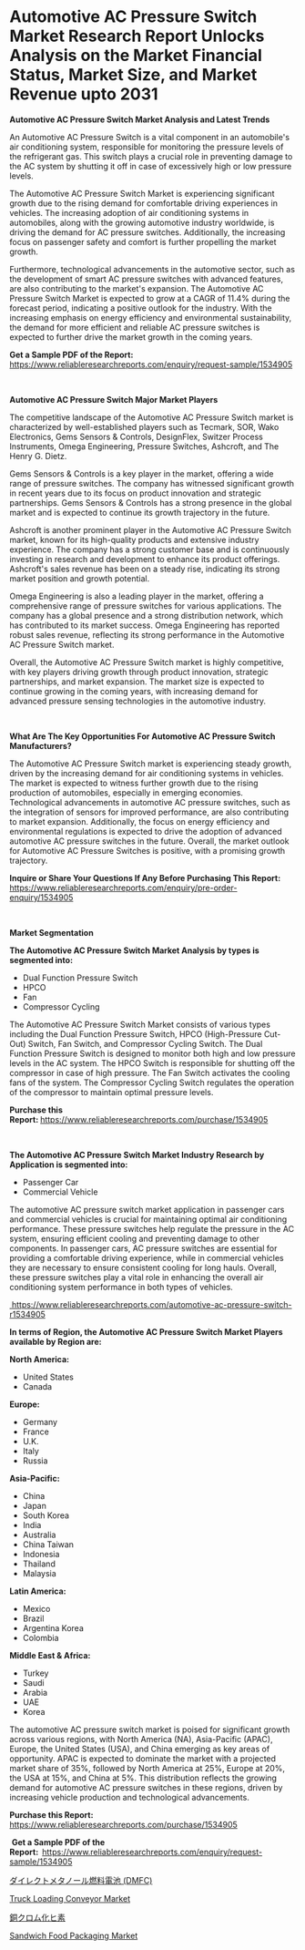 <p><h1>Automotive AC Pressure Switch Market Research Report Unlocks Analysis on the Market Financial Status, Market Size, and Market Revenue upto 2031</h1></p><p><strong>Automotive AC Pressure Switch Market Analysis and Latest Trends</strong></p>
<p><p>An Automotive AC Pressure Switch is a vital component in an automobile's air conditioning system, responsible for monitoring the pressure levels of the refrigerant gas. This switch plays a crucial role in preventing damage to the AC system by shutting it off in case of excessively high or low pressure levels.</p><p>The Automotive AC Pressure Switch Market is experiencing significant growth due to the rising demand for comfortable driving experiences in vehicles. The increasing adoption of air conditioning systems in automobiles, along with the growing automotive industry worldwide, is driving the demand for AC pressure switches. Additionally, the increasing focus on passenger safety and comfort is further propelling the market growth.</p><p>Furthermore, technological advancements in the automotive sector, such as the development of smart AC pressure switches with advanced features, are also contributing to the market's expansion. The Automotive AC Pressure Switch Market is expected to grow at a CAGR of 11.4% during the forecast period, indicating a positive outlook for the industry. With the increasing emphasis on energy efficiency and environmental sustainability, the demand for more efficient and reliable AC pressure switches is expected to further drive the market growth in the coming years.</p></p>
<p><strong>Get a Sample PDF of the Report:&nbsp;</strong> <a href="https://www.reliableresearchreports.com/enquiry/request-sample/1534905">https://www.reliableresearchreports.com/enquiry/request-sample/1534905</a></p>
<p>&nbsp;</p>
<p><strong>Automotive AC Pressure Switch Major Market Players</strong></p>
<p><p>The competitive landscape of the Automotive AC Pressure Switch market is characterized by well-established players such as Tecmark, SOR, Wako Electronics, Gems Sensors & Controls, DesignFlex, Switzer Process Instruments, Omega Engineering, Pressure Switches, Ashcroft, and The Henry G. Dietz.</p><p>Gems Sensors & Controls is a key player in the market, offering a wide range of pressure switches. The company has witnessed significant growth in recent years due to its focus on product innovation and strategic partnerships. Gems Sensors & Controls has a strong presence in the global market and is expected to continue its growth trajectory in the future.</p><p>Ashcroft is another prominent player in the Automotive AC Pressure Switch market, known for its high-quality products and extensive industry experience. The company has a strong customer base and is continuously investing in research and development to enhance its product offerings. Ashcroft's sales revenue has been on a steady rise, indicating its strong market position and growth potential.</p><p>Omega Engineering is also a leading player in the market, offering a comprehensive range of pressure switches for various applications. The company has a global presence and a strong distribution network, which has contributed to its market success. Omega Engineering has reported robust sales revenue, reflecting its strong performance in the Automotive AC Pressure Switch market.</p><p>Overall, the Automotive AC Pressure Switch market is highly competitive, with key players driving growth through product innovation, strategic partnerships, and market expansion. The market size is expected to continue growing in the coming years, with increasing demand for advanced pressure sensing technologies in the automotive industry.</p></p>
<p>&nbsp;</p>
<p><strong>What Are The Key Opportunities For Automotive AC Pressure Switch Manufacturers?</strong></p>
<p><p>The Automotive AC Pressure Switch market is experiencing steady growth, driven by the increasing demand for air conditioning systems in vehicles. The market is expected to witness further growth due to the rising production of automobiles, especially in emerging economies. Technological advancements in automotive AC pressure switches, such as the integration of sensors for improved performance, are also contributing to market expansion. Additionally, the focus on energy efficiency and environmental regulations is expected to drive the adoption of advanced automotive AC pressure switches in the future. Overall, the market outlook for Automotive AC Pressure Switches is positive, with a promising growth trajectory.</p></p>
<p><strong>Inquire or Share Your Questions If Any Before Purchasing This Report:</strong> <a href="https://www.reliableresearchreports.com/enquiry/pre-order-enquiry/1534905">https://www.reliableresearchreports.com/enquiry/pre-order-enquiry/1534905</a></p>
<p>&nbsp;</p>
<p><strong>Market Segmentation</strong></p>
<p><strong>The Automotive AC Pressure Switch Market Analysis by types is segmented into:</strong></p>
<p><ul><li>Dual Function Pressure Switch</li><li>HPCO</li><li>Fan</li><li>Compressor Cycling</li></ul></p>
<p><p>The Automotive AC Pressure Switch Market consists of various types including the Dual Function Pressure Switch, HPCO (High-Pressure Cut-Out) Switch, Fan Switch, and Compressor Cycling Switch. The Dual Function Pressure Switch is designed to monitor both high and low pressure levels in the AC system. The HPCO Switch is responsible for shutting off the compressor in case of high pressure. The Fan Switch activates the cooling fans of the system. The Compressor Cycling Switch regulates the operation of the compressor to maintain optimal pressure levels.</p></p>
<p><strong>Purchase this Report:&nbsp;</strong><a href="https://www.reliableresearchreports.com/purchase/1534905">https://www.reliableresearchreports.com/purchase/1534905</a></p>
<p>&nbsp;</p>
<p><strong>The Automotive AC Pressure Switch Market Industry Research by Application is segmented into:</strong></p>
<p><ul><li>Passenger Car</li><li>Commercial Vehicle</li></ul></p>
<p><p>The automotive AC pressure switch market application in passenger cars and commercial vehicles is crucial for maintaining optimal air conditioning performance. These pressure switches help regulate the pressure in the AC system, ensuring efficient cooling and preventing damage to other components. In passenger cars, AC pressure switches are essential for providing a comfortable driving experience, while in commercial vehicles they are necessary to ensure consistent cooling for long hauls. Overall, these pressure switches play a vital role in enhancing the overall air conditioning system performance in both types of vehicles.</p></p>
<p><a href="https://www.reliableresearchreports.com/automotive-ac-pressure-switch-r1534905">&nbsp;https://www.reliableresearchreports.com/automotive-ac-pressure-switch-r1534905</a></p>
<p><strong>In terms of Region, the Automotive AC Pressure Switch Market Players available by Region are:</strong></p>
<p>
    <p> <strong> North America: </strong>
        <ul>
            <li>United States</li>
            <li>Canada</li>
        </ul>
        </p> 
    <p> <strong> Europe: </strong>
        <ul>
            <li>Germany</li>
            <li>France</li>
            <li>U.K.</li>
            <li>Italy</li>
            <li>Russia</li>
        </ul>
        </p> 
    <p> <strong> Asia-Pacific: </strong>
        <ul>
            <li>China</li>
            <li>Japan</li>
            <li>South Korea</li>
            <li>India</li>
            <li>Australia</li>
            <li>China Taiwan</li>
            <li>Indonesia</li>
            <li>Thailand</li>
            <li>Malaysia</li>
        </ul>
        </p> 
    <p> <strong> Latin America: </strong>
        <ul>
            <li>Mexico</li>
            <li>Brazil</li>
            <li>Argentina Korea</li>
            <li>Colombia</li>
        </ul>
        </p> 
    <p> <strong> Middle East & Africa: </strong>
        <ul>
            <li>Turkey</li>
            <li>Saudi</li>
            <li>Arabia</li>
            <li>UAE</li>
            <li>Korea</li>
        </ul>
    </p>
    </p>
<p><p>The automotive AC pressure switch market is poised for significant growth across various regions, with North America (NA), Asia-Pacific (APAC), Europe, the United States (USA), and China emerging as key areas of opportunity. APAC is expected to dominate the market with a projected market share of 35%, followed by North America at 25%, Europe at 20%, the USA at 15%, and China at 5%. This distribution reflects the growing demand for automotive AC pressure switches in these regions, driven by increasing vehicle production and technological advancements.</p></p>
<p><strong>Purchase this Report: </strong><a href="https://www.reliableresearchreports.com/purchase/1534905">https://www.reliableresearchreports.com/purchase/1534905</a></p>
<p>&nbsp;<strong>Get a Sample PDF of the Report:&nbsp;&nbsp;</strong><a href="https://www.reliableresearchreports.com/enquiry/request-sample/1534905">https://www.reliableresearchreports.com/enquiry/request-sample/1534905</a></p>
<p><strong></strong></p>
<p><p><a href="https://github.com/zoetazuur/Market-Research-Report-List-2/blob/main/9580111120948.md">ダイレクトメタノール燃料電池 (DMFC)</a></p><p><a href="https://github.com/JermaineCrona2023/Market-Research-Report-List-1/blob/main/truck-loading-conveyor-market.md">Truck Loading Conveyor Market</a></p><p><a href="https://github.com/dadanedu33/Market-Research-Report-List-2/blob/main/8349954120947.md">銅クロム化ヒ素</a></p><p><a href="https://github.com/AlysaLedner2023/Market-Research-Report-List-1/blob/main/sandwich-food-packaging-market.md">Sandwich Food Packaging Market</a></p></p>